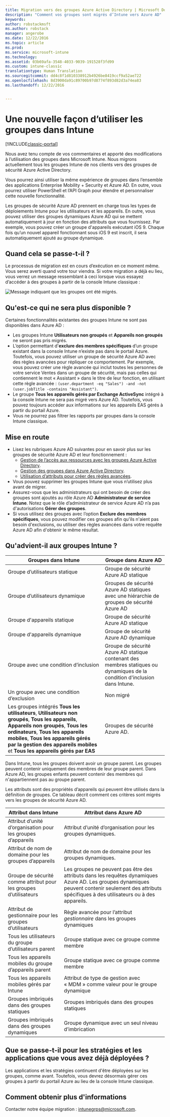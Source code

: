 ```yaml
---
title: Migration vers des groupes Azure Active Directory | Microsoft Docs
description: "Comment vos groupes sont migrés d’Intune vers Azure AD"
keywords: 
author: robstackmsft
ms.author: robstack
manager: angerobe
ms.date: 12/22/2016
ms.topic: article
ms.prod: 
ms.service: microsoft-intune
ms.technology: 
ms.assetid: 03b69afa-3548-4033-9039-191528f3fd99
ms.custom: intune-classic
translationtype: Human Translation
ms.sourcegitcommit: dd4c8f1d810338912b4926be8419ccf9a52ae722
ms.openlocfilehash: 8d3900da91c89700b97d8774f893d82d3a74ea83
ms.lasthandoff: 12/22/2016


---
```


# <a name="a-new-way-of-using-groups-in-intune"></a>Une nouvelle façon d’utiliser les groupes dans Intune

[!INCLUDE[classic-portal](../includes/classic-portal.md)]

Nous avez tenu compte de vos commentaires et apporté des modifications à l’utilisation des groupes dans Microsoft Intune.
Nous migrons actuellement tous les groupes Intune de nos clients vers des groupes de sécurité Azure Active Directory.

Vous pourrez ainsi utiliser la même expérience de groupes dans l’ensemble des applications Enterprise Mobility + Security et Azure AD. En outre, vous pourrez utiliser PowerShell et l’API Graph pour étendre et personnaliser cette nouvelle fonctionnalité.

Les groupes de sécurité Azure AD prennent en charge tous les types de déploiements Intune pour les utilisateurs et les appareils. En outre, vous pouvez utiliser des groupes dynamiques Azure AD qui se mettent automatiquement à jour en fonction des attributs que vous fournissez. Par exemple, vous pouvez créer un groupe d'appareils exécutant iOS 9. Chaque fois qu’un nouvel appareil fonctionnant sous iOS 9 est inscrit, il sera automatiquement ajouté au groupe dynamique.

## <a name="when-is-this-happening"></a>Quand cela se passe-t-il ?

Le processus de migration est en cours d’exécution en ce moment même. Vous serez averti quand votre tour viendra.
Si votre migration a déjà eu lieu, vous verrez un message ressemblant à ceci lorsque vous essayez d’accéder à des groupes à partir de la console Intune classique :

![Message indiquant que les groupes ont été migrés.](http://i.imgur.com/72KRaXj.png)

## <a name="what-wont-be-available"></a>Qu'est-ce qui ne sera plus disponible ?

Certaines fonctionnalités existantes des groupes Intune ne sont pas disponibles dans Azure AD :

- Les groupes Intune **Utilisateurs non groupés** et **Appareils non groupés** ne seront pas pris migrés.
- L’option permettant d'**exclure des membres spécifiques** d’un groupe existant dans la console Intune n’existe pas dans le portail Azure. Toutefois, vous pouvez utiliser un groupe de sécurité Azure AD avec des règles avancées pour répliquer ce comportement. Par exemple, vous pouvez créer une règle avancée qui inclut toutes les personnes de votre service Ventes dans un groupe de sécurité, mais pas celles qui contiennent le mot « Assistant » dans le titre de leur fonction, en utilisant cette règle avancée : `(user.department -eq "Sales") -and -not (user.jobTitle -contains "Assistant")`.
- Le groupe **Tous les appareils gérés par Exchange ActiveSync** intégré à la console Intune ne sera pas migré vers Azure AD. Toutefois, vous pouvez toujours accéder aux informations sur les appareils EAS gérés à partir du portail Azure.
- Vous ne pourrez pas filtrer les rapports par groupes dans la console Intune classique.
<!--- - Custom group targeting of notification rules will not be available. ROB I took this out as I couldn't replicate the behavior. --->

## <a name="how-to-get-ready"></a>Mise en route

- Lisez les rubriques Azure AD suivantes pour en savoir plus sur les groupes de sécurité Azure AD et leur fonctionnement :
    -  [Gestion de l’accès aux ressources avec les groupes Azure Active Directory](https://azure.microsoft.com/en-us/documentation/articles/active-directory-manage-groups/).
    -  [Gestion des groupes dans Azure Active Directory](https://azure.microsoft.com/en-us/documentation/articles/active-directory-accessmanagement-manage-groups/).
    -  [Utilisation d’attributs pour créer des règles avancées](https://azure.microsoft.com/en-us/documentation/articles/active-directory-accessmanagement-groups-with-advanced-rules/).
- Vous pouvez supprimer les groupes Intune que vous n’utilisez plus avant de migrer.
-  Assurez-vous que les administrateurs qui ont besoin de créer des groupes sont ajoutés au rôle Azure AD **Administrateur de service Intune**. Notez que le rôle d’administrateur de service Azure AD n’a pas d'autorisations **Gérer des groupes**.
-  Si vous utilisez des groupes avec l’option **Exclure des membres spécifiques**, vous pouvez modifier ces groupes afin qu'ils n'aient pas besoin d'exclusions, ou utiliser des règles avancées dans votre requête Azure AD afin d'obtenir le même résultat.


## <a name="what-happens-to-intune-groups"></a>Qu'advient-il aux groupes Intune ?

| Groupes dans Intune|Groupe dans Azure AD|
|-----------------------------------------------------------------------|-------------------------------------------------------------|
|Groupe d’utilisateurs statique|Groupe de sécurité Azure AD statique|
|Groupe d’utilisateurs dynamique|Groupes de sécurité Azure AD statiques avec une hiérarchie de groupes de sécurité Azure AD|
|Groupe d'appareils statique|Groupe de sécurité Azure AD statique|
|Groupe d'appareils dynamique|Groupe de sécurité Azure AD dynamique|
|Groupe avec une condition d’inclusion|Groupe de sécurité Azure AD statique contenant des membres statiques ou dynamiques de la condition d'inclusion dans Intune.|
|Un groupe avec une condition d’exclusion|Non migré|
|Les groupes intégrés **Tous les utilisateurs**, **Utilisateurs non groupés**, **Tous les appareils**, **Appareils non groupés**, **Tous les ordinateurs**, **Tous les appareils mobiles**, **Tous les appareils gérés par la gestion des appareils mobiles** et **Tous les appareils gérés par EAS**|Groupes de sécurité Azure AD.|

Dans Intune, tous les groupes doivent avoir un groupe parent. Les groupes peuvent contenir uniquement des membres de leur groupe parent. Dans Azure AD, les groupes enfants peuvent contenir des membres qui n'appartiennent pas au groupe parent.

Les attributs sont des propriétés d’appareils qui peuvent être utilisés dans la définition de groupes. Ce tableau décrit comment ces critères sont migrés vers les groupes de sécurité Azure AD.

| Attribut dans Intune|Attribut dans Azure AD|
|-----------------------------------------------------------------------|-------------------------------------------------------------|
|Attribut d’unité d’organisation pour les groupes d’appareils|Attribut d’unité d’organisation pour les groupes dynamiques.|
|Attribut de nom de domaine pour les groupes d’appareils|Attribut de nom de domaine pour les groupes dynamiques.|
|Groupe de sécurité comme attribut pour les groupes d’utilisateurs|Les groupes ne peuvent pas être des attributs dans les requêtes dynamiques Azure AD. Les groupes dynamiques peuvent contenir seulement des attributs spécifiques à des utilisateurs ou à des appareils.|
|Attribut de gestionnaire pour les groupes d’utilisateurs|Règle avancée pour l’attribut *gestionnaire* dans les groupes dynamiques|
|Tous les utilisateurs du groupe d’utilisateurs parent|Groupe statique avec ce groupe comme membre|
|Tous les appareils mobiles du groupe d’appareils parent|Groupe statique avec ce groupe comme membre|
|Tous les appareils mobiles gérés par Intune|Attribut de type de gestion avec « MDM » comme valeur pour le groupe dynamique|
|Groupes imbriqués dans des groupes statiques |Groupes imbriqués dans des groupes statiques|
|Groupes imbriqués dans des groupes dynamiques|Groupe dynamique avec un seul niveau d’imbrication|

## <a name="what-happens-to-policies-and-apps-youve-already-deployed"></a>Que se passe-t-il pour les stratégies et les applications que vous avez déjà déployées ?

Les applications et les stratégies continuent d'être déployées sur les groupes, comme avant. Toutefois, vous devrez désormais gérer ces groupes à partir du portail Azure au lieu de la console Intune classique.


## <a name="how-to-get-more-information"></a>Comment obtenir plus d'informations

Contacter notre équipe migration : [intunegrps@microsoft.com](mailto:intunegrps@microsoft.com).    
     


